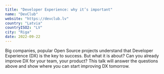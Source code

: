 ```yaml
---
title: "Developer Experience: why it’s important"
name: "DevClub"
website: "https://devclub.lv"
country: "Latvia"
countryISO2: "LV"
city: "Riga"
date: 2022-09-22
---
```


Big companies, popular Open Source projects understand that Developer Experience (DX) is the key to success.
But what it is about?
Can you already improve DX for your team, your product?
This talk will answer the questions above and show where you can start improving DX tomorrow.
